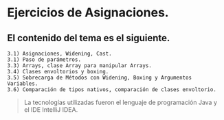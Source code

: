 # Ejercicios de Asignaciones.
## El contenido del tema es el siguiente.
    3.1) Asignaciones, Widening, Cast.
    3.1) Paso de parámetros.
    3.3) Arrays, clase Array para manipular Arrays.
    3.4) Clases envoltorios y boxing.
    3.5) Sobrecarga de Métodos con Widening, Boxing y Argumentos Variables.
    3.6) Comparación de tipos nativos, comparación de clases envoltorio.

> La tecnologías utilizadas fueron el lenguaje de programación Java y el IDE IntelliJ IDEA.

